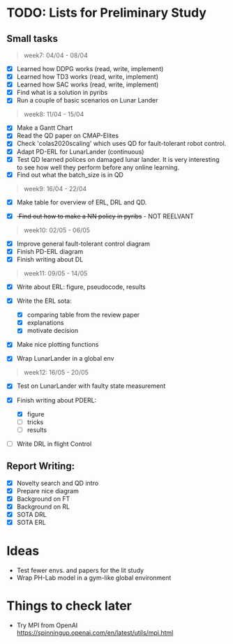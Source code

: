 # TODO: Lists for Preliminary Study

## Small tasks
> week7: 04/04 - 08/04
- [x] Learned how DDPG works (read, write, implement)
- [x] Learned how TD3 works (read, write, implement)
- [x] Learned how SAC works (read, write, implement)
- [x] Find what is a solution in pyribs
- [x] Run a couple of basic scenarios on Lunar Lander

> week8: 11/04 - 15/04
- [x] Make a Gantt Chart
- [x] Read the QD paper on CMAP-Elites
- [x] Check 'colas2020scaling' which uses QD for fault-tolerant robot control.
- [x] Adapt PD-ERL for LunarLander (continuous)
- [x] Test QD learned polices on damaged lunar lander. It is very interesting to see how well they perform before any online learning.
- [x] Find out what the batch_size is in QD

> week9: 16/04 - 22/04
- [x] Make table for overview of ERL, DRL and QD.
- [x] <s> Find out how to make a NN policy in pyribs</s> - NOT REELVANT 
 

> week10: 02/05 - 06/05
- [x] Improve general fault-tolerant control diagram
- [x] Finish PD-ERL diagram
- [x] Finish writing about DL

> week11: 09/05 - 14/05
- [x] Write about ERL: figure, pseudocode, results
- [x] Write the ERL sota:
    - [x] comparing table from the review paper
    - [x] explanations
    - [x] motivate decision
- [x] Make nice plotting functions
- [x] Wrap LunarLander in a global env


> week12: 16/05 - 20/05
- [x] Test on LunarLander with faulty state measurement
- [x] Finish writing about PDERL: 
  - [x] figure
  - [ ] tricks
  - [ ] results
- [ ] Write DRL in flight Control


<!-- % \item Code a simple combination between QD and a ERL framework (most probably PD-ERL) -->
## Report Writing:
- [x] Novelty search and QD intro
- [x] Prepare nice diagram
- [x] Background on FT
- [x] Background on RL
- [x] SOTA DRL
- [x] SOTA ERL

# Ideas
 - Test fewer envs. and papers for the lit study
 - Wrap PH-Lab model in a gym-like global environment 


# Things to check later
- Try MPI from OpenAI https://spinningup.openai.com/en/latest/utils/mpi.html

